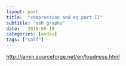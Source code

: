 ```yaml
---
layout: post
title:  "compression and eq part II"
subtitle: "ooh graphs"
date:   2018-09-19
categories: [audio]
tags: ["calf"]
---
```




http://jamin.sourceforge.net/en/loudness.html
